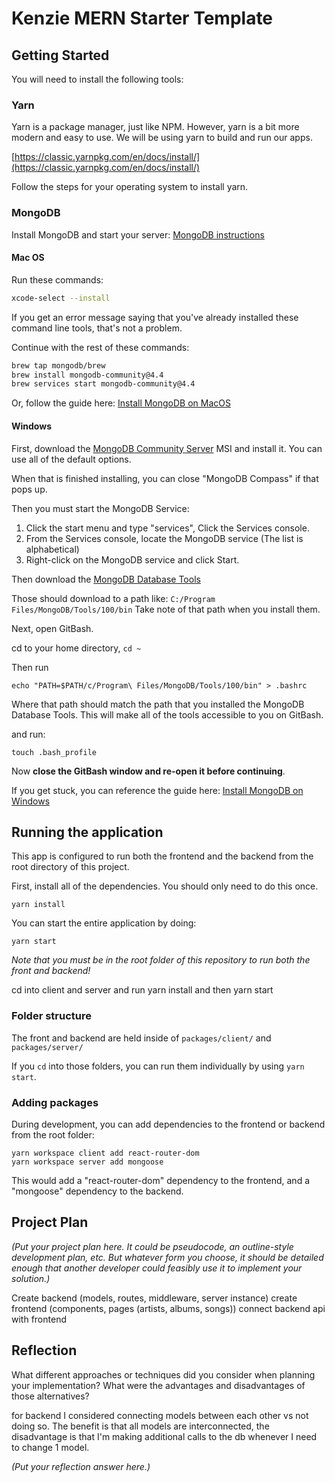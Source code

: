 
# Kenzie MERN Starter Template

## Getting Started

You will need to install the following tools: 

### Yarn

Yarn is a package manager, just like NPM.  However, yarn is a bit more modern and easy to use.  We will be using yarn to build and run our apps.

[https://classic.yarnpkg.com/en/docs/install/](https://classic.yarnpkg.com/en/docs/install/)

Follow the steps for your operating system to install yarn.  

### MongoDB

Install MongoDB and start your server: [MongoDB instructions](https://docs.mongodb.com/manual/administration/install-community/)

#### Mac OS

Run these commands: 

```bash
xcode-select --install
```
If you get an error message saying that you've already installed these command line tools, that's not a problem.

Continue with the rest of these commands:

```bash
brew tap mongodb/brew
brew install mongodb-community@4.4
brew services start mongodb-community@4.4
```

Or, follow the guide here: [Install MongoDB on MacOS](https://docs.mongodb.com/manual/tutorial/install-mongodb-on-os-x/)

#### Windows

First, download the [MongoDB Community Server](https://fastdl.mongodb.org/windows/mongodb-windows-x86_64-4.4.6-signed.msi) MSI and install it.  You can use all of the default options. 

When that is finished installing, you can close "MongoDB Compass" if that pops up.  

Then you must start the MongoDB Service:

1. Click the start menu and type "services", Click the Services console.
2. From the Services console, locate the MongoDB service (The list is alphabetical)
3. Right-click on the MongoDB service and click Start.

Then download the [MongoDB Database Tools](https://fastdl.mongodb.org/tools/db/mongodb-database-tools-windows-x86_64-100.3.1.msi)

Those should download to a path like: `C:/Program Files/MongoDB/Tools/100/bin`  Take note of that path when you install them.

Next, open GitBash.  

cd to your home directory, `cd ~`

Then run 

`echo "PATH=$PATH/c/Program\ Files/MongoDB/Tools/100/bin" > .bashrc`

Where that path should match the path that you installed the MongoDB Database Tools.  This will make all of the tools accessible to you on GitBash.

and run:

`touch .bash_profile`

Now **close the GitBash window and re-open it before continuing**.

If you get stuck, you can reference the guide here: [Install MongoDB on Windows](https://docs.mongodb.com/manual/tutorial/install-mongodb-on-windows/)


## Running the application

This app is configured to run both the frontend and the backend from the root directory of this project.

First, install all of the dependencies.  You should only need to do this once.

```
yarn install
```

You can start the entire application by doing: 

```
yarn start
```

_Note that you must be in the root folder of this repository to run both the front and backend!_

cd into client and server and run yarn install and then yarn start

### Folder structure

The front and backend are held inside of `packages/client/` and `packages/server/`

If you `cd` into those folders, you can run them individually by using `yarn start`. 


### Adding packages
During development, you can add dependencies to the frontend or backend from the root folder:
```
yarn workspace client add react-router-dom 
yarn workspace server add mongoose
```

This would add a "react-router-dom" dependency to the frontend, and a "mongoose" dependency to the backend. 

## Project Plan

_(Put your project plan here. It could be pseudocode, an outline-style development plan, etc. But whatever form you choose, it should be detailed enough that another developer could feasibly use it to implement your solution.)_

Create backend (models, routes, middleware, server instance)
create frontend (components, pages (artists, albums, songs))
connect backend api with frontend

## Reflection

What different approaches or techniques did you consider when planning your implementation? What were the advantages and disadvantages of those alternatives?

for backend I considered connecting models between each other vs not doing so. The benefit is that all models are interconnected, the disadvantage is that I'm making additional calls to the db whenever I need to change 1 model.

_(Put your reflection answer here.)_

